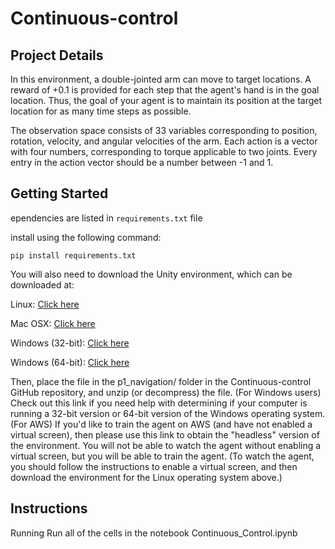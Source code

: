 # Continuous-control

## Project Details

In this environment, a double-jointed arm can move to target locations. A reward of +0.1 is provided for each step that the agent's hand is in the goal location. Thus, the goal of your agent is to maintain its position at the target location for as many time steps as possible.

The observation space consists of 33 variables corresponding to position, rotation, velocity, and angular velocities of the arm. Each action is a vector with four numbers, corresponding to torque applicable to two joints. Every entry in the action vector should be a number between -1 and 1.

## Getting Started
ependencies are listed in `requirements.txt` file

install using the following command: 
```
pip install requirements.txt
``` 

You will also need to download the Unity environment, which can be downloaded at:

Linux: [Click here](https://s3-us-west-1.amazonaws.com/udacity-drlnd/P2/Reacher/one_agent/Reacher_Linux.zip)

Mac OSX: [Click here](https://s3-us-west-1.amazonaws.com/udacity-drlnd/P2/Reacher/one_agent/Reacher.app.zip)

Windows (32-bit): [Click here](https://s3-us-west-1.amazonaws.com/udacity-drlnd/P2/Reacher/one_agent/Reacher_Windows_x86.zip)

Windows (64-bit): [Click here](https://s3-us-west-1.amazonaws.com/udacity-drlnd/P2/Reacher/one_agent/Reacher_Windows_x86_64.zip)

Then, place the file in the p1_navigation/ folder in the Continuous-control GitHub repository, and unzip (or decompress) the file. (For Windows users) Check out this link if you need help with determining if your computer is running a 32-bit version or 64-bit version of the Windows operating system. (For AWS) If you'd like to train the agent on AWS (and have not enabled a virtual screen), then please use this link to obtain the "headless" version of the environment. You will not be able to watch the agent without enabling a virtual screen, but you will be able to train the agent. (To watch the agent, you should follow the instructions to enable a virtual screen, and then download the environment for the Linux operating system above.)

## Instructions

Running Run all of the cells in the notebook Continuous_Control.ipynb